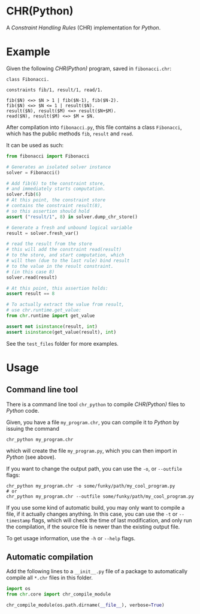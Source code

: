 # CHR(Python)
A _Constraint Handling Rules_ (CHR) implementation for _Python_.


# Example
Given the following _CHR(Python)_ program, saved in `fibonacci.chr`:

```
class Fibonacci.

constraints fib/1, result/1, read/1.

fib($N) <=> $N > 1 | fib($N-1), fib($N-2).
fib($N) <=> $N <= 1 | result($N).
result($N), result($M) <=> result($N+$M).
read($N), result($M) <=> $M = $N.
```

After compilation into `fibonacci.py`, this file contains a class `Fibonacci`,
which has the public methods `fib`, `result` and `read`.

It can be used as such:

```python
from fibonacci import Fibonacci

# Generates an isolated solver instance
solver = Fibonacci()

# Add fib(6) to the constraint store,
# and immediately starts computation.
solver.fib(6)
# At this point, the constraint store
# contains the constraint result(8),
# so this assertion should hold
assert ("result/1", 8) in solver.dump_chr_store()

# Generate a fresh and unbound logical variable
result = solver.fresh_var()

# read the result from the store
# this will add the constraint read(result)
# to the store, and start computation, which
# will then (due to the last rule) bind result
# to the value in the result constraint.
# (in this case 8)
solver.read(result)

# At this point, this assertion holds:
assert result == 8

# To actually extract the value from result,
# use chr.runtime.get_value:
from chr.runtime import get_value

assert not isinstance(result, int)
assert isinstance(get_value(result), int)
```

See the `test_files` folder for more examples.


# Usage

## Command line tool
There is a command line tool `chr_python` to compile _CHR(Python)_ files to
_Python_ code.

Given, you have a file `my_program.chr`, you can compile it to _Python_ by
issuing the command

```shell
chr_python my_program.chr
```

which will create the file `my_program.py`, which you can then import in
_Python_ (see above).

If you want to change the output path, you can use the `-o`, or `--outfile`
flags:

```shell
chr_python my_program.chr -o some/funky/path/my_cool_program.py
# or
chr_python my_program.chr --outfile some/funky/path/my_cool_program.py
```

If you use some kind of automatic build, you may only want to compile a file, if
it actually changes anything. In this case, you can use the `-t` or
`--timestamp` flags, which will check the time of last modification, and only
run the compilation, if the source file is newer than the existing output file.

To get usage information, use the `-h` or `--help` flags.

## Automatic compilation

Add the following lines to a `__init__.py` file of a package to automatically
compile all `*.chr` files in this folder.

```python
import os
from chr.core import chr_compile_module

chr_compile_module(os.path.dirname(__file__), verbose=True)
```
